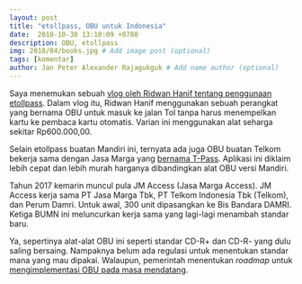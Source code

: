 ```yaml
---
layout: post
title: "etollpass, OBU untuk Indonesia"
date:  2018-10-30 13:10:09 +0700
description: OBU, etollpass
img: 2018/04/books.jpg # Add image post (optional)
tags: [komentar]
author: Jan Peter Alexander Rajagukguk # Add name author (optional)
---
```


Saya menemukan sebuah [vlog oleh Ridwan Hanif tentang penggunaan etollpass](https://www.youtube.com/watch?v=brGPXUp_zx8). Dalam vlog itu, Ridwan Hanif menggunakan sebuah perangkat yang bernama OBU untuk masuk ke jalan Tol tanpa harus menempelkan kartu ke pembaca kartu otomatis. Varian ini menggunakan alat seharga sekitar Rp600.000,00.

Selain etollpass buatan Mandiri ini, ternyata ada juga OBU buatan Telkom bekerja sama dengan Jasa Marga yang [bernama T-Pass](https://finance.detik.com/berita-ekonomi-bisnis/d-2708791/new-e-toll-pass-bisa-bayar-tol-cuma-1-detik-hingga-untuk-erp). Aplikasi ini diklaim lebih cepat dan lebih murah harganya dibandingkan alat OBU versi Mandiri.

Tahun 2017 kemarin muncul pula JM Access (Jasa Marga Access). JM Access kerja sama PT Jasa Marga Tbk, PT Telkom Indonesia Tbk (Telkom), dan Perum Damri. Untuk awal, 300 unit dipasangkan ke Bis Bandara DAMRI. Ketiga BUMN ini meluncurkan kerja sama yang lagi-lagi menambah standar baru.

Ya, sepertinya alat-alat OBU ini seperti standar CD-R+ dan CD-R- yang dulu saling bersaing. Nampaknya belum ada regulasi untuk menentukan standar mana yang mau dipakai. Walaupun, pemerintah menentukan _roadmap_ untuk [mengimplementasi OBU pada masa mendatang](https://www.validnews.id/-E-Money--Hanya-Sementara--OBU-Masa-Depan-Gerbang-Tol-jht). 